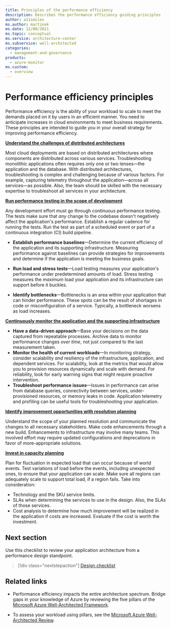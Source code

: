 ```yaml
---
title: Principles of the performance efficiency
description: Describes the performance efficiency guiding principles
author: a11smiles
ms.author: martinek
ms.date: 12/08/2021
ms.topic: conceptual
ms.service: architecture-center
ms.subservice: well-architected
categories:
  - management-and-governance
products:
  - azure-monitor
ms.custom:
  - overview
---
```


# Performance efficiency principles
Performance efficiency is the ability of your workload to scale to meet the demands placed on it by users in an efficient manner. You need to anticipate increases in cloud environments to meet business requirements. These principles are intended to guide you in your overall strategy for improving performance efficiency.

[**Understand the challenges of distributed architectures**](design-distributed.md)

Most cloud deployments are based on distributed architectures where components are distributed across various services. Troubleshooting monolithic applications often requires only one or two lenses—the application and the database. With distributed architectures, troubleshooting is complex and challenging because of various factors. For example, capturing telemetry throughout the application—across all services—as possible. Also, the team should be skilled with the necessary expertise to troubleshoot all services in your architecture.

[**Run performance testing in the scope of development**](performance-test.md)

Any development effort must go through continuous performance testing. The tests make sure that _any_ change to the codebase doesn't negatively affect the application's performance. Establish a regular cadence for running the tests. Run the test as part of a scheduled event or part of a continuous integration (CI) build pipeline.

- **Establish performance baselines**&mdash;Determine the current efficiency of the application and its supporting infrastructure. Measuring performance against baselines can provide strategies for improvements and determine if the application is meeting the business goals.

- **Run load and stress tests**&mdash;Load testing measures your application's performance under predetermined amounts of load. Stress testing measures the _maximum_ load your application and its infrastructure can support before it buckles.

- **Identify bottlenecks**&mdash;Bottlenecks is an area within your application that can hinder performance. These spots can be the result of shortages in code or misconfiguration of a service. Typically, a bottleneck worsens as load increases.

[**Continuously monitor the application and the supporting infrastructure**](checklist.md)

- **Have a data-driven approach**&mdash;Base your decisions on the data captured from repeatable processes. Archive data to monitor performance changes  _over time_, not just compared to the last measurement taken.
- **Monitor the health of current workloads**&mdash;In monitoring strategy, consider scalability _and_ resiliency of the infrastructure, application, and dependent services. For scalability, look at the metrics that would allow you to provision resources dynamically and scale with demand. For reliability, look for early warning signs that might require proactive intervention.
- **Troubleshoot performance issues**&mdash;Issues in performance can arise from database queries, connectivity between services, under-provisioned resources, or memory leaks in code. Application telemetry and profiling can be useful tools for troubleshooting your application.

[**Identify improvement opportunities with resolution planning**](optimize.md)

Understand the scope of your planned resolution and communicate the changes to all necessary stakeholders. Make code enhancements through a new build. Enhancements to infrastructure may involve many teams. This involved effort may require updated configurations and deprecations in favor of more-appropriate solutions.

[**Invest in capacity planning**](design-capacity.md)

Plan for fluctuation in expected load that can occur because of world events. Test variations of load before the events, including unexpected ones, to ensure that your application can scale. Make sure all regions can adequately scale to support total load, if a region fails. Take into consideration:

- Technology and the SKU service limits.
- SLAs when determining the services to use in the design. Also, the SLAs of those services.
- Cost analysis to determine how much improvement will be realized in the application if costs are increased. Evaluate if the cost is worth the investment.

## Next section
Use this checklist to review your application architecture from a performance design standpoint.

> [!div class="nextstepaction"]
> [Design checklist](design-checklist.md)

## Related links

- Performance efficiency impacts the entire architecture spectrum. Bridge gaps in your knowledge of Azure by reviewing the five pillars of the [Microsoft Azure Well-Architected Framework](../index.md).

- To assess your workload using pillars, see the [Microsoft Azure Well-Architected Review](/assessments/?mode=pre-assessment&session=5c2bcc40-1c41-47b1-8729-1fba49dbe408).
